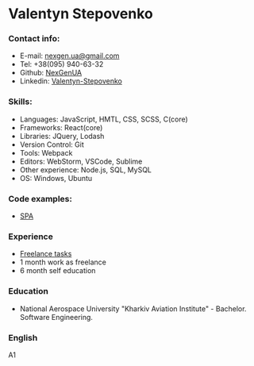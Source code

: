 # Valentyn Stepovenko

### Contact info:

- E-mail: nexgen.ua@gmail.com
- Tel: +38(095) 940-63-32
- Github: [NexGenUA](https://github.com/NexGenUA)
- Linkedin: [Valentyn-Stepovenko](https://www.linkedin.com/in/valentyn-stepovenko-b2691b1a1/)

### Skills:

- Languages: JavaScript, HMTL, CSS, SCSS, C(core)
- Frameworks: React(core)
- Libraries: JQuery, Lodash
- Version Control: Git
- Tools: Webpack
- Editors: WebStorm, VSCode, Sublime
- Other experience: Node.js, SQL, MySQL
- OS: Windows, Ubuntu

### Code examples:

- [SPA](https://github.com/NexGenUA/SPA)

### Experience

- [Freelance tasks](https://github.com/NexGenUA/freelance-01-02)
- 1 month work as freelance
- 6 month self education

### Education

- National Aerospace University "Kharkiv Aviation Institute" - Bachelor. Software Engineering.
### English 
A1